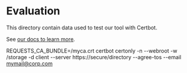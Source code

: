 # Evaluation
This directory contain data used to test our tool with Certbot.

See [our docs to learn more](../docs/docs/evaluation.md).

REQUESTS_CA_BUNDLE=/myca.crt certbot certonly -n  --webroot -w /storage -d client --server https://secure/directory --agree-tos --email mymail@corp.com